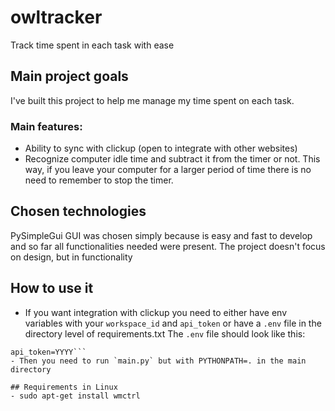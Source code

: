 # owltracker
Track time spent in each task with ease

## Main project goals
I've built this project to help me manage my time spent on each task. 

### Main features:
- Ability to sync with clickup (open to integrate with other websites)
- Recognize computer idle time and subtract it from the timer or not. This way, if you leave your computer for a larger period of time there is no need to remember to stop the timer.

## Chosen technologies
PySimpleGui GUI was chosen simply because is easy and fast to develop and so far all functionalities needed were present.
The project doesn't focus on design, but in functionality

## How to use it
- If you want integration with clickup you need to either have env variables with your `workspace_id` and `api_token` or have a `.env` file in the directory level of requirements.txt
The `.env` file should look like this:
```workspace_id=XXXX
api_token=YYYY```
- Then you need to run `main.py` but with PYTHONPATH=. in the main directory

## Requirements in Linux
- sudo apt-get install wmctrl
